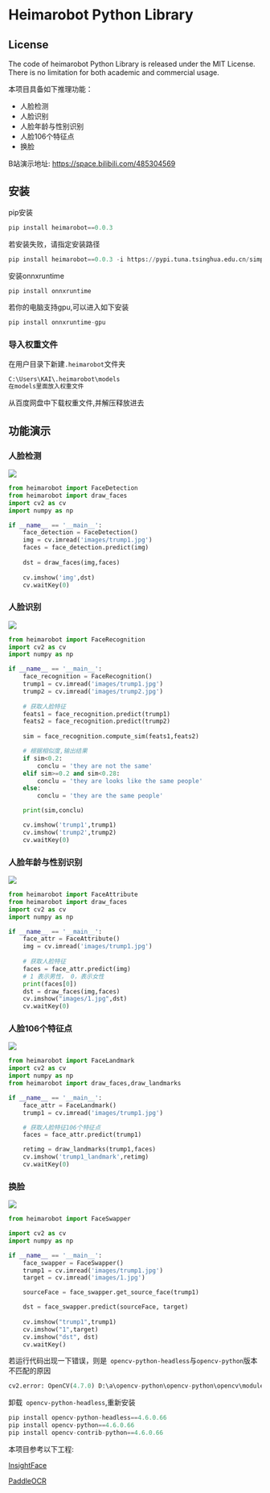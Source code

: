 # Heimarobot Python Library

## License

The code of heimarobot Python Library is released under the MIT License. There is no limitation for both academic and commercial usage.

本项目具备如下推理功能：

- 人脸检测
- 人脸识别
- 人脸年龄与性别识别
- 人脸106个特征点
- 换脸

B站演示地址: https://space.bilibili.com/485304569

## 安装

pip安装

```python
pip install heimarobot==0.0.3
```

若安装失败，请指定安装路径

```python
pip install heimarobot==0.0.3 -i https://pypi.tuna.tsinghua.edu.cn/simple
```



安装onnxruntime

```python
pip install onnxruntime
```

若你的电脑支持gpu,可以进入如下安装

```python
pip install onnxruntime-gpu
```





### 导入权重文件

在用户目录下新建`.heimarobot`文件夹

```python
C:\Users\KAI\.heimarobot\models
在models里面放入权重文件
```

从百度网盘中下载权重文件,并解压释放进去



## 功能演示

### 人脸检测

![](./images/detect.jpg)



```python
from heimarobot import FaceDetection
from heimarobot import draw_faces
import cv2 as cv
import numpy as np

if __name__ == '__main__':
    face_detection = FaceDetection()
    img = cv.imread('images/trump1.jpg')
    faces = face_detection.predict(img)
   
    dst = draw_faces(img,faces)
    
    cv.imshow('img',dst)
    cv.waitKey(0)

```





### 人脸识别

![](images/recog.jpg)



```python
from heimarobot import FaceRecognition
import cv2 as cv
import numpy as np

if __name__ == '__main__':
    face_recognition = FaceRecognition()
    trump1 = cv.imread('images/trump1.jpg')
    trump2 = cv.imread('images/trump2.jpg')
    
    # 获取人脸特征
    feats1 = face_recognition.predict(trump1)
    feats2 = face_recognition.predict(trump2)
    
    sim = face_recognition.compute_sim(feats1,feats2)

    # 根据相似度,输出结果
    if sim<0.2:
        conclu = 'they are not the same'
    elif sim>=0.2 and sim<0.28:
        conclu = 'they are looks like the same people'
    else:
        conclu = 'they are the same people'

    print(sim,conclu)

    cv.imshow('trump1',trump1)
    cv.imshow('trump2',trump2)
    cv.waitKey(0)
```



### 人脸年龄与性别识别

![](images/genderage.jpg)



```python
from heimarobot import FaceAttribute
from heimarobot import draw_faces
import cv2 as cv
import numpy as np

if __name__ == '__main__':
    face_attr = FaceAttribute()
    img = cv.imread('images/trump1.jpg')
    
    # 获取人脸特征
    faces = face_attr.predict(img)
    # 1 表示男性， 0，表示女性
    print(faces[0])
    dst = draw_faces(img,faces)
    cv.imshow("images/1.jpg",dst)
    cv.waitKey(0)

```





### 人脸106个特征点

![](images/landmark.jpg)



```python
from heimarobot import FaceLandmark
import cv2 as cv
import numpy as np
from heimarobot import draw_faces,draw_landmarks

if __name__ == '__main__':
    face_attr = FaceLandmark()
    trump1 = cv.imread('images/trump1.jpg')

    # 获取人脸特征106个特征点
    faces = face_attr.predict(trump1)

    retimg = draw_landmarks(trump1,faces)
    cv.imshow('trump1_landmark',retimg)
    cv.waitKey(0)

```



### 换脸

![](images/swapper.jpg)



```python
from heimarobot import FaceSwapper

import cv2 as cv
import numpy as np

if __name__ == '__main__':
    face_swapper = FaceSwapper()
    trump1 = cv.imread('images/trump1.jpg')
    target = cv.imread('images/1.jpg')

    sourceFace = face_swapper.get_source_face(trump1)

    dst = face_swapper.predict(sourceFace, target)
   
    cv.imshow("trump1",trump1)
    cv.imshow("1",target)
    cv.imshow("dst", dst)
    cv.waitKey()
```





若运行代码出现一下错误，则是` opencv-python-headless`与`opencv-python`版本不匹配的原因

```python
cv2.error: OpenCV(4.7.0) D:\a\opencv-python\opencv-python\opencv\modules\highgui\src\window.cpp:1272: error: (-2:Unspecified error) The function is not implemented. Rebuild the library with Windows, GTK+ 2.x or Cocoa support. If you are on Ubuntu or Debian, install libgtk2.0-dev and pkg-config, then re-run cmake or configure script in function 'cvShowImage'
```

卸载` opencv-python-headless`,重新安装

```python
pip install opencv-python-headless==4.6.0.66
pip install opencv-python==4.6.0.66
pip install opencv-contrib-python==4.6.0.66
```





本项目参考以下工程:

[InsightFace](https://insightface.ai/)

[PaddleOCR](https://github.com/PaddlePaddle/PaddleOCR)









